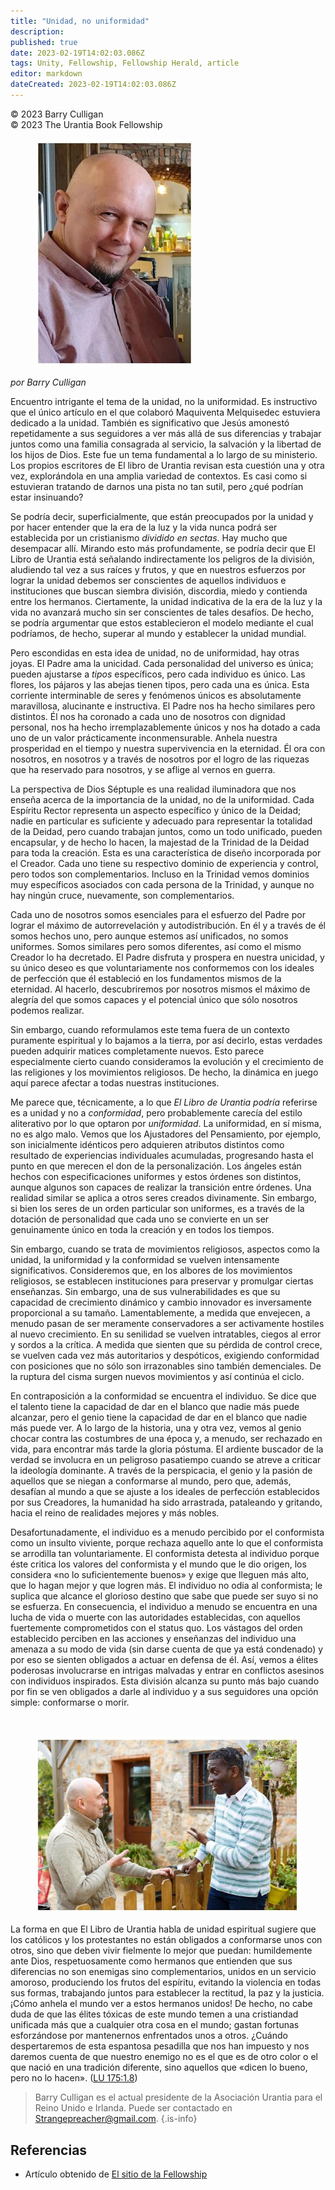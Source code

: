 ```yaml
---
title: "Unidad, no uniformidad"
description: 
published: true
date: 2023-02-19T14:02:03.086Z
tags: Unity, Fellowship, Fellowship Herald, article
editor: markdown
dateCreated: 2023-02-19T14:02:03.086Z
---
```


<p class="v-card v-sheet theme--light grey lighten-3 px-2">© 2023 Barry Culligan<br>© 2023 The Urantia Book Fellowship</p>

<figure id="Figure_1" class="image urantiapedia image-style-align-left">
<img src="/image/article/Barry_Culligan/25.jpg">
</figure>

_por Barry Culligan_

Encuentro intrigante el tema de la unidad, no la uniformidad. Es instructivo que el único artículo en el que colaboró Maquiventa Melquisedec estuviera dedicado a la unidad. También es significativo que Jesús amonestó repetidamente a sus seguidores a ver más allá de sus diferencias y trabajar juntos como una familia consagrada al servicio, la salvación y la libertad de los hijos de Dios. Este fue un tema fundamental a lo largo de su ministerio. Los propios escritores de El libro de Urantia revisan esta cuestión una y otra vez, explorándola en una amplia variedad de contextos. Es casi como si estuvieran tratando de darnos una pista no tan sutil, pero ¿qué podrían estar insinuando?

Se podría decir, superficialmente, que están preocupados por la unidad y por hacer entender que la era de la luz y la vida nunca podrá ser establecida por un cristianismo _dividido en sectas_. Hay mucho que desempacar allí. Mirando esto más profundamente, se podría decir que El Libro de Urantia está señalando indirectamente los peligros de la división, aludiendo tal vez a sus raíces y frutos, y que en nuestros esfuerzos por lograr la unidad debemos ser conscientes de aquellos individuos e instituciones que buscan siembra división, discordia, miedo y contienda entre los hermanos. Ciertamente, la unidad indicativa de la era de la luz y la vida no avanzará mucho sin ser conscientes de tales desafíos. De hecho, se podría argumentar que estos establecieron el modelo mediante el cual podríamos, de hecho, superar al mundo y establecer la unidad mundial.

Pero escondidas en esta idea de unidad, no de uniformidad, hay otras joyas. El Padre ama la unicidad. Cada personalidad del universo es única; pueden ajustarse a _tipos_ específicos, pero cada individuo es único. Las flores, los pájaros y las abejas tienen tipos, pero cada una es única. Esta corriente interminable de seres y fenómenos únicos es absolutamente maravillosa, alucinante e instructiva. El Padre nos ha hecho similares pero distintos. Él nos ha coronado a cada uno de nosotros con dignidad personal, nos ha hecho irremplazablemente únicos y nos ha dotado a cada uno de un valor prácticamente inconmensurable. Anhela nuestra prosperidad en el tiempo y nuestra supervivencia en la eternidad. Él ora con nosotros, en nosotros y a través de nosotros por el logro de las riquezas que ha reservado para nosotros, y se aflige al vernos en guerra.

La perspectiva de Dios Séptuple es una realidad iluminadora que nos enseña acerca de la importancia de la unidad, no de la uniformidad. Cada Espíritu Rector representa un aspecto específico y único de la Deidad; nadie en particular es suficiente y adecuado para representar la totalidad de la Deidad, pero cuando trabajan juntos, como un todo unificado, pueden encapsular, y de hecho lo hacen, la majestad de la Trinidad de la Deidad para toda la creación. Esta es una característica de diseño incorporada por el Creador. Cada uno tiene su respectivo dominio de experiencia y control, pero todos son complementarios. Incluso en la Trinidad vemos dominios muy específicos asociados con cada persona de la Trinidad, y aunque no hay ningún cruce, nuevamente, son complementarios.

Cada uno de nosotros somos esenciales para el esfuerzo del Padre por lograr el máximo de autorrevelación y autodistribución. En él y a través de él somos hechos uno, pero aunque estemos así unificados, no somos uniformes. Somos similares pero somos diferentes, así como el mismo Creador lo ha decretado. El Padre disfruta y prospera en nuestra unicidad, y su único deseo es que voluntariamente nos conformemos con los ideales de perfección que él estableció en los fundamentos mismos de la eternidad. Al hacerlo, descubriremos por nosotros mismos el máximo de alegría del que somos capaces y el potencial único que sólo nosotros podemos realizar.

Sin embargo, cuando reformulamos este tema fuera de un contexto puramente espiritual y lo bajamos a la tierra, por así decirlo, estas verdades pueden adquirir matices completamente nuevos. Esto parece especialmente cierto cuando consideramos la evolución y el crecimiento de las religiones y los movimientos religiosos. De hecho, la dinámica en juego aquí parece afectar a todas nuestras instituciones.

Me parece que, técnicamente, a lo que _El Libro de Urantia_ _podría_ referirse es a unidad y no a _conformidad_, pero probablemente carecía del estilo aliterativo por lo que optaron por _uniformidad_. La uniformidad, en sí misma, no es algo malo. Vemos que los Ajustadores del Pensamiento, por ejemplo, son inicialmente idénticos pero adquieren atributos distintos como resultado de experiencias individuales acumuladas, progresando hasta el punto en que merecen el don de la personalización. Los ángeles están hechos con especificaciones uniformes y estos órdenes son distintos, aunque algunos son capaces de realizar la transición entre órdenes. Una realidad similar se aplica a otros seres creados divinamente. Sin embargo, si bien los seres de un orden particular son uniformes, es a través de la dotación de personalidad que cada uno se convierte en un ser genuinamente único en toda la creación y en todos los tiempos.

Sin embargo, cuando se trata de movimientos religiosos, aspectos como la unidad, la uniformidad y la conformidad se vuelven intensamente significativos. Consideremos que, en los albores de los movimientos religiosos, se establecen instituciones para preservar y promulgar ciertas enseñanzas. Sin embargo, una de sus vulnerabilidades es que su capacidad de crecimiento dinámico y cambio innovador es inversamente proporcional a su tamaño. Lamentablemente, a medida que envejecen, a menudo pasan de ser meramente conservadores a ser activamente hostiles al nuevo crecimiento. En su senilidad se vuelven intratables, ciegos al error y sordos a la crítica. A medida que sienten que su pérdida de control crece, se vuelven cada vez más autoritarios y despóticos, exigiendo conformidad con posiciones que no sólo son irrazonables sino también demenciales. De la ruptura del cisma surgen nuevos movimientos y así continúa el ciclo.

En contraposición a la conformidad se encuentra el individuo. Se dice que el talento tiene la capacidad de dar en el blanco que nadie más puede alcanzar, pero el genio tiene la capacidad de dar en el blanco que nadie más puede ver. A lo largo de la historia, una y otra vez, vemos al genio chocar contra las costumbres de una época y, a menudo, ser rechazado en vida, para encontrar más tarde la gloria póstuma. El ardiente buscador de la verdad se involucra en un peligroso pasatiempo cuando se atreve a criticar la ideología dominante. A través de la perspicacia, el genio y la pasión de aquellos que se niegan a conformarse al mundo, pero que, además, desafían al mundo a que se ajuste a los ideales de perfección establecidos por sus Creadores, la humanidad ha sido arrastrada, pataleando y gritando, hacia el reino de realidades mejores y más nobles.

Desafortunadamente, el individuo es a menudo percibido por el conformista como un insulto viviente, porque rechaza aquello ante lo que el conformista se arrodilla tan voluntariamente. El conformista detesta al individuo porque éste critica los valores del conformista y el mundo que le dio origen, los considera «no lo suficientemente buenos» y exige que lleguen más alto, que lo hagan mejor y que logren más. El individuo no odia al conformista; le suplica que alcance el glorioso destino que sabe que puede ser suyo si no se esfuerza. En consecuencia, el individuo a menudo se encuentra en una lucha de vida o muerte con las autoridades establecidas, con aquellos fuertemente comprometidos con el status quo. Los vástagos del orden establecido perciben en las acciones y enseñanzas del individuo una amenaza a su modo de vida (sin darse cuenta de que ya está condenado) y por eso se sienten obligados a actuar en defensa de él. Así, vemos a élites poderosas involucrarse en intrigas malvadas y entrar en conflictos asesinos con individuos inspirados. Esta división alcanza su punto más bajo cuando por fin se ven obligados a darle al individuo y a sus seguidores una opción simple: conformarse o morir.

<br style="clear:both;"/>

<figure id="Figure_1" class="image urantiapedia">
<img src="/image/article/Barry_Culligan/26.jpg">
</figure>

La forma en que El Libro de Urantia habla de unidad espiritual sugiere que los católicos y los protestantes no están obligados a conformarse unos con otros, sino que deben vivir fielmente lo mejor que puedan: humildemente ante Dios, respetuosamente como hermanos que entienden que sus diferencias no son enemigas sino complementarios, unidos en un servicio amoroso, produciendo los frutos del espíritu, evitando la violencia en todas sus formas, trabajando juntos para establecer la rectitud, la paz y la justicia. ¡Cómo anhela el mundo ver a estos hermanos unidos! De hecho, no cabe duda de que las élites tóxicas de este mundo temen a una cristiandad unificada más que a cualquier otra cosa en el mundo; gastan fortunas esforzándose por mantenernos enfrentados unos a otros. ¿Cuándo despertaremos de esta espantosa pesadilla que nos han impuesto y nos daremos cuenta de que nuestro enemigo no es el que es de otro color o el que nació en una tradición diferente, sino aquellos que «dicen lo bueno, pero no lo hacen». ([LU 175:1.8](/es/The_Urantia_Book/175#p1_8))

> Barry Culligan es el actual presidente de la Asociación Urantia para el Reino Unido e Irlanda. Puede ser contactado en Strangepreacher@gmail.com.
{.is-info}

## Referencias

- Artículo obtenido de [El sitio de la Fellowship](https://urantia-book.org/archive/newsletters/herald/)